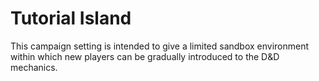 # Tutorial Island

This campaign setting is intended to give a limited sandbox environment within which new players can be gradually introduced to the D&D mechanics.
